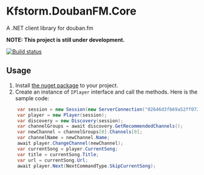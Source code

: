 # Kfstorm.DoubanFM.Core
A .NET client library for douban.fm

**NOTE: This project is still under development.**

[![Build status](https://ci.appveyor.com/api/projects/status/iepm8qbipch1xrco/branch/master?svg=true)](https://ci.appveyor.com/project/kfstorm/kfstorm-doubanfm-core/branch/master)

## Usage
1. Install [the nuget package](https://www.nuget.org/packages/Kfstorm.DoubanFM.Core/) to your project.
2. Create an instance of `IPlayer` interface and call the methods. Here is the sample code:

```csharp
    var session = new Session(new ServerConnection("02646d3fb69a52ff072d47bf23cef8fd", "cde5d61429abcd7c", "radio_iphone", "100", new Uri("http://www.douban.com/mobile/fm"), Guid.NewGuid().ToString("N")));
    var player = new Player(session);
    var discovery = new Discovery(session);
    var channelGroups = await discovery.GetRecommendedChannels();
    var newChannel = channelGroups[0].Channels[0];
    var channelName = newChannel.Name;
    await player.ChangeChannel(newChannel);
    var currentSong = player.CurrentSong;
    var title = currentSong.Title;
    var url = currentSong.Url;
    await player.Next(NextCommandType.SkipCurrentSong);
```
